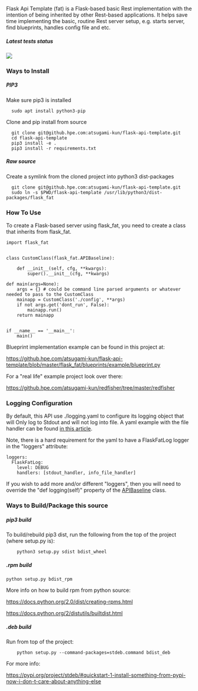 Flask Api Template (fat) is a Flask-based basic Rest implementation with the intention
of being inherited by other Rest-based applications. It helps save time implementing
the basic, routine Rest server setup, e.g. starts server, find blueprints, handles
config file and etc.

##### Latest tests status

![](https://github.com/ProjectVellum/flask-api-template/workflows/.github/workflows/main.yml/badge.svg)

### Ways to Install


##### PIP3

Make sure pip3 is installed
```
  sudo apt install python3-pip
```

Clone and pip install from source

```
  git clone git@github.hpe.com:atsugami-kun/flask-api-template.git
  cd flask-api-template
  pip3 install -e .
  pip3 install -r requirements.txt
```

##### Raw source

Create a symlink from the cloned project into python3 dist-packages

```
  git clone git@github.hpe.com:atsugami-kun/flask-api-template.git
  sudo ln -s $PWD/flask-api-template /usr/lib/python3/dist-packages/flask_fat
```


### How To Use

To create a Flask-based server using flask_fat, you need to create a class that inherits from flask_fat.

```
import flask_fat


class CustomClass(flask_fat.APIBaseline):

    def __init__(self, cfg, **kwargs):
        super().__init__(cfg, **kwargs)

def main(args=None):
    args = {} # could be command line parsed arguments or whatever needed to pass to the CustomClass
    mainapp = CustomClass('./config', **args)
    if not args.get('dont_run', False):
        mainapp.run()
    return mainapp


if __name__ == '__main__':
    main()
```

Blueprint implementation example can be found in this project at:

https://github.hpe.com/atsugami-kun/flask-api-template/blob/master/flask_fat/blueprints/example/blueprint.py


For a "real life" example project look over there:

https://github.hpe.com/atsugami-kun/redfisher/tree/master/redfisher


### Logging Configuration

By default, this API use ./logging.yaml to configure its logging object that will Only log to Stdout and will not log into file. A yaml example with the file handler can be found [in this article](https://fangpenlin.com/posts/2012/08/26/good-logging-practice-in-python/).

Note, there is a hard requirement for the yaml to have a FlaskFatLog logger in the "loggers" attribute:

```
loggers:
  FlaskFatLog:
    level: DEBUG
    handlers: [stdout_handler, info_file_handler]
```

If you wish to add more and/or different "loggers", then you will need to override the "def logging(self)" property of the [APIBaseline](https://github.com/ProjectVellum/flask-api-template/blob/master/flask_fat/baseline.py) class.

### Ways to Build/Package this source

##### pip3 build

To build/rebuild pip3 dist, run the following from the top of the project (where setup.py is):
```
    python3 setup.py sdist bdist_wheel
```

##### .rpm build

```
python setup.py bdist_rpm
```

More info on how to build rpm from python source:


https://docs.python.org/2.0/dist/creating-rpms.html

https://docs.python.org/2/distutils/builtdist.html


##### .deb build

Run from top of the project:
```
    python setup.py --command-packages=stdeb.command bdist_deb
```

For more info:

https://pypi.org/project/stdeb/#quickstart-1-install-something-from-pypi-now-i-don-t-care-about-anything-else
